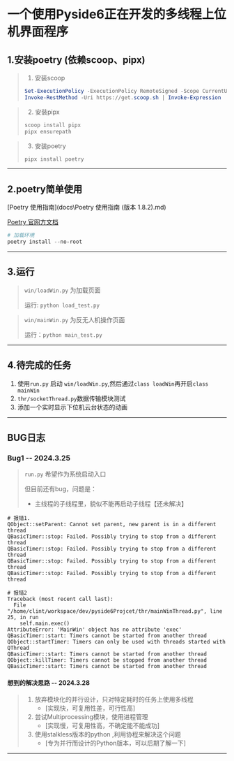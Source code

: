 # 一个使用Pyside6正在开发的多线程上位机界面程序

## 1.安装poetry (依赖scoop、pipx)

> 1. 安装scoop
>
> ```powershell
> Set-ExecutionPolicy -ExecutionPolicy RemoteSigned -Scope CurrentUser
> Invoke-RestMethod -Uri https://get.scoop.sh | Invoke-Expression
> ```

>   2. 安装pipx
>
> ```powershell
> scoop install pipx
> pipx ensurepath
> ```

> 3. 安装poetry
>
> ```powershell
> pipx install poetry
> ```

---

## 2.poetry简单使用

[Poetry 使用指南](docs\Poetry 使用指南 (版本 1.8.2).md)

[Poetry 官网方文档](https://python-poetry.org/docs/#system-requirements)

```powershell
# 加载环境
poetry install --no-root
```
---
## 3.运行

> `win/loadWin.py` 为加载页面
>
> 运行: `python load_test.py`


> `win/mainWin.py` 为反无人机操作页面
>
> 运行：`python main_test.py`
>

---
## 4.待完成的任务
1. 使用`run.py` 启动 `win/loadWin.py`,然后通过`class loadWin`再开启`class mainWin`
2. `thr/socketThread.py`数据传输模块测试
3. 添加一个实时显示下位机云台状态的动画

--- 
## BUG日志

### Bug1 -- 2024.3.25
> `run.py` 希望作为系统启动入口
>
> 但目前还有bug，问题是：
>  - 主线程的子线程里，貌似不能再启动子线程【还未解决】
> 
```
# 报错1.
QObject::setParent: Cannot set parent, new parent is in a different thread
QBasicTimer::stop: Failed. Possibly trying to stop from a different thread
QBasicTimer::stop: Failed. Possibly trying to stop from a different thread
QBasicTimer::stop: Failed. Possibly trying to stop from a different thread
QBasicTimer::stop: Failed. Possibly trying to stop from a different thread
```
```
# 报错2 
Traceback (most recent call last):
  File "/home/clint/workspace/dev/pyside6Projcet/thr/mainWinThread.py", line 25, in run
    self.main.exec()
AttributeError: 'MainWin' object has no attribute 'exec'
QBasicTimer::start: Timers cannot be started from another thread
QObject::startTimer: Timers can only be used with threads started with QThread
QBasicTimer::start: Timers cannot be started from another thread
QObject::killTimer: Timers cannot be stopped from another thread
QBasicTimer::start: Timers cannot be started from another thread
```

#### 想到的解决思路 -- 2024.3.28
> 1. 放弃模块化的并行设计，只对特定耗时的任务上使用多线程 
>     - [实现快，可复用性差，可行性高]
> 2. 尝试Multiprocessing模块，使用进程管理
>     - [实现慢，可复用性高，不确定能不能成功]
> 3. 使用stalkless版本的python ,利用协程来解决这个问题
>     - [专为并行而设计的Python版本，可以后期了解一下]

--- 

